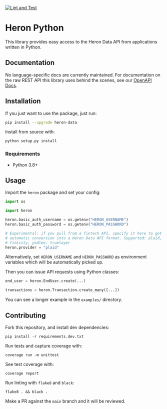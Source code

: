 [![Lint and Test](https://github.com/heron-data/client-python/actions/workflows/lint_and_test.yml/badge.svg)](https://github.com/heron-data/client-python/actions/workflows/lint_and_test.yml)

# Heron Python

This library provides easy access to the Heron Data API from applications
written in Python.

## Documentation

No language-specific docs are currently maintained. For documentation on the
raw REST API this library uses behind the scenes, see our [OpenAPI
Docs](https://app.herondata.io/docs).

## Installation

If you just want to use the package, just run:

```sh
pip install --upgrade heron-data
```

Install from source with:

```sh
python setup.py install
```

### Requirements

-   Python 3.8+

## Usage

Import the `heron` package and set your config:

```python
import os

import heron

heron.basic_auth_username = os.getenv("HERON_USERNAME")
heron.basic_auth_password = os.getenv("HERON_PASSWORD")

# Experimental: if you pull from a fintech API, specify it here to get
# automatic conversion into a Heron Data API format. Supported: plaid,
# finicity, yodlee, truelayer
heron.provider = "plaid"
```

Alternatively, set `HERON_USERNAME` and `HERON_PASSWORD` as environment
variables which will be automatically picked up.

Then you can issue API requests using Python classes:

```python
end_user = heron.EndUser.create(...)

transactions = heron.Transaction.create_many([...])
```

You can see a longer example in the `examples/` directory.

## Contributing

Fork this repository, and install dev dependencies:

```
pip install -r requirements.dev.txt
```

Run tests and capture coverage with:

```
coverage run -m unittest
```

See test coverage with:

```
coverage report
```

Run linting with `flake8` and `black`:

```
flake8 . && black .
```

Make a PR against the `main` branch and it will be reviewed.
